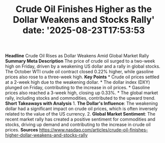 ﻿---
title: "Crude Oil Finishes Higher as the Dollar Weakens and Stocks Rally'
date: '2025-08-23T17:53:53"
category: "Markets"
summary: ""
slug: "crude oil finishes higher as the dollar weakens and stocks r"
source_urls:
  - "https://www.nasdaq.com/articles/crude-oil-finishes-higher-dollar-weakens-and-stocks-rally"
seo:
  title: "Crude Oil Finishes Higher as the Dollar Weakens and Stocks Rally | Hash n Hedge'
  description: '"
  keywords: ["news", "markets", "brief"]
---
**Headline** Crude Oil Rises as Dollar Weakens Amid Global Market Rally  **Summary Meta Description** The price of crude oil surged to a two-week high on Friday, driven by a weakening US dollar and a rally in global stocks. The October WTI crude oil contract closed 0.22% higher, while gasoline prices also rose to a three-week high.  **Key Points**  * Crude oil prices settled at a 2-week high due to the weakening dollar. * The dollar index (DXY) plunged on Friday, contributing to the increase in oil prices. * Gasoline prices also reached a 3-week high, closing up 0.33%. * The global market rally, including stocks and commodities, contributed to the upward trend.  **Short Takeaways with Analysis**  1. **The Dollar's Influence**: The weakening dollar had a significant impact on crude oil prices, which is often inversely related to the value of the US currency. 2. **Global Market Sentiment**: The recent market rally has created a positive sentiment for commodities and stocks, driving up demand and contributing to the increase in crude oil prices.  **Sources** https://www.nasdaq.com/articles/crude-oil-finishes-higher-dollar-weakens-and-stocks-rally 
